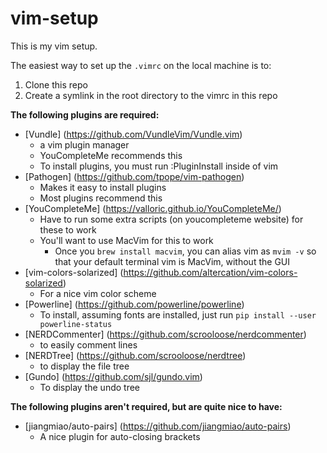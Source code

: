 # vim-setup

This is my vim setup.

The easiest way to set up the ``.vimrc`` on the local machine is to:

1. Clone this repo
2. Create a symlink in the root directory to the vimrc in this repo

**The following plugins are required:**

- [Vundle] (https://github.com/VundleVim/Vundle.vim)
  - a vim plugin manager
  - YouCompleteMe recommends this
  - To install plugins, you must run :PluginInstall inside of vim
- [Pathogen] (https://github.com/tpope/vim-pathogen)
  - Makes it easy to install plugins
  - Most plugins recommend this
- [YouCompleteMe] (https://valloric.github.io/YouCompleteMe/)
  - Have to run some extra scripts (on youcompleteme website) for these to work
  - You'll want to use MacVim for this to work
    - Once you ``brew install macvim``, you can alias vim as ``mvim -v`` so that your default terminal vim is MacVim, without the GUI
- [vim-colors-solarized] (https://github.com/altercation/vim-colors-solarized)
  - For a nice vim color scheme
- [Powerline] (https://github.com/powerline/powerline)
  - To install, assuming fonts are installed, just run ``pip install --user powerline-status``
- [NERDCommenter] (https://github.com/scrooloose/nerdcommenter)
  - to easily comment lines
- [NERDTree] (https://github.com/scrooloose/nerdtree)
  - to display the file tree
- [Gundo] (https://github.com/sjl/gundo.vim)
  - To display the undo tree

**The following plugins aren't required, but are quite nice to have:**

- [jiangmiao/auto-pairs] (https://github.com/jiangmiao/auto-pairs)
  - A nice plugin for auto-closing brackets
